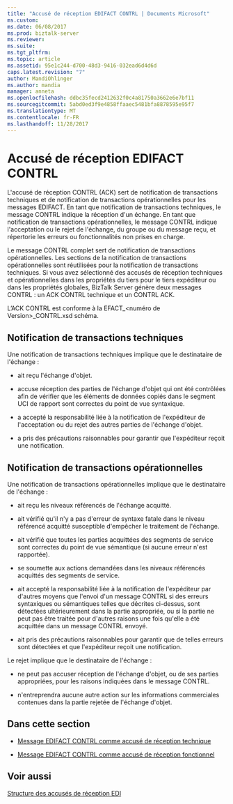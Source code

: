 ```yaml
---
title: "Accusé de réception EDIFACT CONTRL | Documents Microsoft"
ms.custom: 
ms.date: 06/08/2017
ms.prod: biztalk-server
ms.reviewer: 
ms.suite: 
ms.tgt_pltfrm: 
ms.topic: article
ms.assetid: 95e1c244-d700-48d3-9416-032ead6d4d6d
caps.latest.revision: "7"
author: MandiOhlinger
ms.author: mandia
manager: anneta
ms.openlocfilehash: ddbc35fecd2412632f0c4a81750a3662e6e7bf11
ms.sourcegitcommit: 5abd0ed3f9e4858ffaaec5481bfa8878595e95f7
ms.translationtype: MT
ms.contentlocale: fr-FR
ms.lasthandoff: 11/28/2017
---
```

# <a name="edifact-contrl-acknowledgment"></a>Accusé de réception EDIFACT CONTRL
L'accusé de réception CONTRL (ACK) sert de notification de transactions techniques et de notification de transactions opérationnelles pour les messages EDIFACT. En tant que notification de transactions techniques, le message CONTRL indique la réception d'un échange. En tant que notification de transactions opérationnelles, le message CONTRL indique l'acceptation ou le rejet de l'échange, du groupe ou du message reçu, et répertorie les erreurs ou fonctionnalités non prises en charge.  
  
 Le message CONTRL complet sert de notification de transactions opérationnelles. Les sections de la notification de transactions opérationnelles sont réutilisées pour la notification de transactions techniques. Si vous avez sélectionné des accusés de réception techniques et opérationnelles dans les propriétés du tiers pour le tiers expéditeur ou dans les propriétés globales, BizTalk Server génère deux messages CONTRL : un ACK CONTRL technique et un CONTRL ACK.  
  
 L’ACK CONTRL est conforme à la EFACT_\<numéro de Version\>_CONTRL.xsd schéma.  
  
## <a name="technical-acknowledgement"></a>Notification de transactions techniques  
 Une notification de transactions techniques implique que le destinataire de l'échange :  
  
-   ait reçu l'échange d'objet.  
  
-   accuse réception des parties de l'échange d'objet qui ont été contrôlées afin de vérifier que les éléments de données copiés dans le segment UCI de rapport sont correctes du point de vue syntaxique.  
  
-   a accepté la responsabilité liée à la notification de l'expéditeur de l'acceptation ou du rejet des autres parties de l'échange d'objet.  
  
-   a pris des précautions raisonnables pour garantir que l'expéditeur reçoit une notification.  
  
## <a name="functional-acknowledgement"></a>Notification de transactions opérationnelles  
 Une notification de transactions opérationnelles implique que le destinataire de l'échange :  
  
-   ait reçu les niveaux référencés de l'échange acquitté.  
  
-   ait vérifié qu'il n'y a pas d'erreur de syntaxe fatale dans le niveau référencé acquitté susceptible d'empêcher le traitement de l'échange.  
  
-   ait vérifié que toutes les parties acquittées des segments de service sont correctes du point de vue sémantique (si aucune erreur n'est rapportée).  
  
-   se soumette aux actions demandées dans les niveaux référencés acquittés des segments de service.  
  
-   ait accepté la responsabilité liée à la notification de l'expéditeur par d'autres moyens que l'envoi d'un message CONTRL si des erreurs syntaxiques ou sémantiques telles que décrites ci-dessus, sont détectées ultérieurement dans la partie appropriée, ou si la partie ne peut pas être traitée pour d'autres raisons une fois qu'elle a été acquittée dans un message CONTRL envoyé.  
  
-   ait pris des précautions raisonnables pour garantir que de telles erreurs sont détectées et que l'expéditeur reçoit une notification.  
  
 Le rejet implique que le destinataire de l'échange :  
  
-   ne peut pas accuser réception de l'échange d'objet, ou de ses parties appropriées, pour les raisons indiquées dans le message CONTRL.  
  
-   n'entreprendra aucune autre action sur les informations commerciales contenues dans la partie rejetée de l'échange d'objet.  
  
## <a name="in-this-section"></a>Dans cette section  
  
-   [Message EDIFACT CONTRL comme accusé de réception technique](../core/edifact-contrl-message-as-technical-acknowledgment.md)  
  
-   [Message EDIFACT CONTRL comme accusé de réception fonctionnel](../core/edifact-contrl-message-as-functional-acknowledgment.md)  
  
## <a name="see-also"></a>Voir aussi  
 [Structure des accusés de réception EDI](../core/edi-acknowledgment-structure.md)